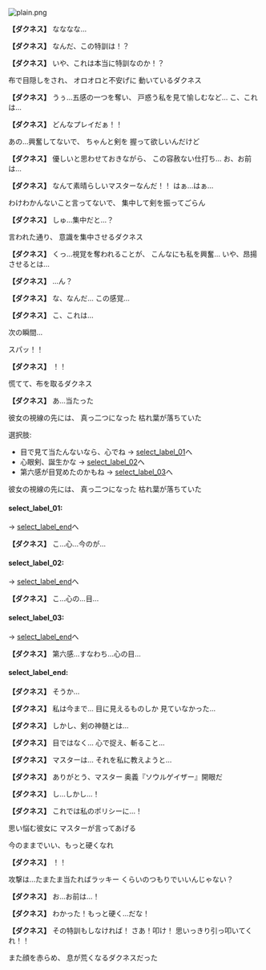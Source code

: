
![plain.png](../images/backgrounds/plain.png)

**【ダクネス】**
なななな…

**【ダクネス】**
なんだ、この特訓は！？

**【ダクネス】**
いや、これは本当に特訓なのか！？

布で目隠しをされ、
オロオロと不安げに
動いているダクネス

**【ダクネス】**
うぅ…五感の一つを奪い、
戸惑う私を見て愉しむなど…
こ、これは…

**【ダクネス】**
どんなプレイだぁ！！

あの…興奮してないで、
ちゃんと剣を
握って欲しいんだけど

**【ダクネス】**
優しいと思わせておきながら、
この容赦ない仕打ち…
お、お前は…

**【ダクネス】**
なんて素晴らしいマスターなんだ！！
はぁ…はぁ…

わけわかんないこと言ってないで、
集中して剣を振ってごらん

**【ダクネス】**
しゅ…集中だと…？

言われた通り、
意識を集中させるダクネス

**【ダクネス】**
くっ…視覚を奪われることが、
こんなにも私を興奮…
いや、昂揚させるとは…

**【ダクネス】**
…ん？

**【ダクネス】**
な、なんだ…
この感覚…

**【ダクネス】**
こ、これは…

次の瞬間…

スパッ！！

**【ダクネス】**
！！

慌てて、布を取るダクネス

**【ダクネス】**
あ…当たった

彼女の視線の先には、
真っ二つになった
枯れ葉が落ちていた

選択肢:
- 目で見て当たんないなら、心でね → [select_label_01](#select_label_01)へ
- 心眼剣、誕生かな → [select_label_02](#select_label_02)へ
- 第六感が目覚めたのかもね → [select_label_03](#select_label_03)へ

彼女の視線の先には、
真っ二つになった
枯れ葉が落ちていた

#### select_label_01:
 → [select_label_end](#select_label_end)へ

**【ダクネス】**
こ…心…今のが…

#### select_label_02:
 → [select_label_end](#select_label_end)へ

**【ダクネス】**
こ…心の…目…

#### select_label_03:
 → [select_label_end](#select_label_end)へ

**【ダクネス】**
第六感…すなわち…心の目…

#### select_label_end:

**【ダクネス】**
そうか…

**【ダクネス】**
私は今まで…
目に見えるものしか
見ていなかった…

**【ダクネス】**
しかし、剣の神髄とは…

**【ダクネス】**
目ではなく…
心で捉え、斬ること…

**【ダクネス】**
マスターは…
それを私に教えようと…

**【ダクネス】**
ありがとう、マスター
奥義『ソウルゲイザー』開眼だ

**【ダクネス】**
し…しかし…！

**【ダクネス】**
これでは私のポリシーに…！

思い悩む彼女に
マスターが言ってあげる

今のままでいい、もっと硬くなれ

**【ダクネス】**
！！

攻撃は…たまたま当たればラッキー
くらいのつもりでいいんじゃない？

**【ダクネス】**
お…お前は…！

**【ダクネス】**
わかった！もっと硬く…だな！

**【ダクネス】**
その特訓もしなければ！
さあ！叩け！
思いっきり引っ叩いてくれ！！

また顔を赤らめ、
息が荒くなるダクネスだった

